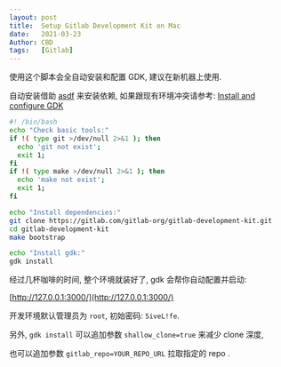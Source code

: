 ```yaml
---
layout: post
title:  Setup Gitlab Development Kit on Mac
date:   2021-03-23
Author: CBD
tags:   [Gitlab]
---
```


使用这个脚本会全自动安装和配置 GDK, 建议在新机器上使用.

自动安装借助 [asdf](https://asdf-vm.com/#/core-manage-asdf) 来安装依赖, 如果跟现有环境冲突请参考: [Install and configure GDK](https://gitlab.com/gitlab-org/gitlab-development-kit/-/blob/main/doc/index.md)

```sh
#! /bin/bash
echo "Check basic tools:"
if !( type git >/dev/null 2>&1 ); then
  echo 'git not exist';
  exit 1;
fi
if !( type make >/dev/null 2>&1 ); then
  echo 'make not exist';
  exit 1;
fi

echo "Install dependencies:"
git clone https://gitlab.com/gitlab-org/gitlab-development-kit.git
cd gitlab-development-kit
make bootstrap

echo "Install gdk:"
gdk install
```

经过几杯咖啡的时间, 整个环境就装好了, gdk 会帮你自动配置并启动:

[http://127.0.0.1:3000/](http://127.0.0.1:3000/)

开发环境默认管理员为 `root`, 初始密码: `5iveL!fe`.

另外, `gdk install` 可以追加参数 `shallow_clone=true` 来减少 clone 深度,

也可以追加参数 `gitlab_repo=YOUR_REPO_URL` 拉取指定的 repo .
